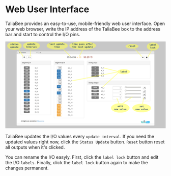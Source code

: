 Web User Interface
==================

TaliaBee provides an easy-to-use, mobile-friendly web user interface. Open your web browser, write the IP address of the TaliaBee box to the address bar and start to control the I/O pins.

![TaliaBee Web Interface](/doc/taliabeee_screen_help.png)

TaliaBee updates the I/O values every `update interval`. If you need the updated values right now, click the `Status Update` button. `Reset` button reset all outputs when it's clicked.

You can rename the I/O easyly. First, click the `label lock` button and edit the I/O `labels`. Finally, click the `label lock` button again to make the changes permanent.
